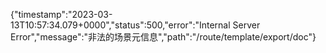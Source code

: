 {"timestamp":"2023-03-13T10:57:34.079+0000","status":500,"error":"Internal Server Error","message":"非法的场景元信息","path":"/route/template/export/doc"}